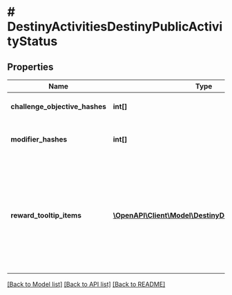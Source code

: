 # # DestinyActivitiesDestinyPublicActivityStatus

## Properties

Name | Type | Description | Notes
------------ | ------------- | ------------- | -------------
**challenge_objective_hashes** | **int[]** | Active Challenges for the activity, if any - represented as hashes for DestinyObjectiveDefinitions. | [optional]
**modifier_hashes** | **int[]** | The active modifiers on this activity, if any - represented as hashes for DestinyActivityModifierDefinitions. | [optional]
**reward_tooltip_items** | [**\OpenAPI\Client\Model\DestinyDestinyItemQuantity[]**](DestinyDestinyItemQuantity.md) | If the activity itself provides any specific \&quot;mock\&quot; rewards, this will be the items and their quantity.  Why \&quot;mock\&quot;, you ask? Because these are the rewards as they are represented in the tooltip of the Activity.  These are often pointers to fake items that look good in a tooltip, but represent an abstract concept of what you will get for a reward rather than the specific items you may obtain. | [optional]

[[Back to Model list]](../../README.md#models) [[Back to API list]](../../README.md#endpoints) [[Back to README]](../../README.md)
